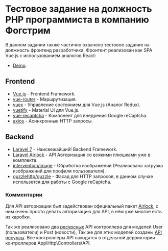 # Тестовое задание на должность PHP программиста в компанию Фогстрим

В данном задании также частично охвачено тестовое задание на должность фронтенд разработчика.
Фронтент реализован как SPA Vue.js с использованием аналогов React:

- [Demo](https://wmdv.site).

## Frontend

- [Vue.js](https://vuejs.org) - Frontend Framework.
- [vue-router](https://router.vuejs.org) - Маршрутизация.
- [vuex](https://vuex.vuejs.org) - Управление состоянием для Vue.js (Аналог Redux).
- [vuetify](https://vuetifyjs.com) - Material UI для Vue.js.
- [vue-recaptcha](https://github.com/DanSnow/vue-recaptcha#readme) - Компонент для внедрения Google reCaptcha.
- [axios](https://github.com/axios/axios) - Асинхронные HTTP запросы.

## Backend

- [Laravel 7](https://laravel.com) - Наисвежайший! Backend Framework.
- [Laravel Airlock](https://laravel.com/docs/7.x/airlock) - API Авторизация со всякими плюшками уже в комплекте.
- [intervention/image](http://image.intervention.io) - Обработка изображений (Реализована загрузка изображений для профиля пользователя).
- [guzzlehttp/guzzle](https://laravel.com/docs/7.x/http-client) - Фасад для HTTP запросов, в данном случае использется для работы с Google reCaptcha.

### Комментарии

Для API авторизации был задействован официальный пакет [Airlock](https://laravel.com/docs/7.x/airlock), с ним очень просто делать авторизацию для API, в нём уже многое есть из каробки.

Так же реализовано два [ресурсных](https://laravel.com/docs/7.x/controllers#resource-controllers) API контроллера для моделей User (пользователи) и Post (новости), Так же для этих моделей созданы [API ресурсы](https://laravel.com/docs/7.x/eloquent-resources).
Все контроллеры API находятся в отдельной дерриктории контроллеров App\Http\Controllers\API.
